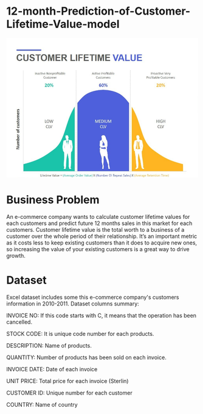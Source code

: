 # 12-month-Prediction-of-Customer-Lifetime-Value-model
![This is an image](https://github.com/CagriKaradeniz/12-month-Prediction-of-Customer-Lifetime-Value-model/blob/main/Customer-Lifetime-Value-Template-22.jpg?raw=true)
# Business Problem
An e-commerce company wants to calculate customer lifetime values for each customers and predict future 12 months sales in this market for each customers.
Customer lifetime value is the total worth to a business of a customer over the whole period of their relationship. 
It’s an important metric as it costs less to keep existing customers than it does to acquire new ones, 
so increasing the value of your existing customers is a great way to drive growth.
# Dataset
Excel dataset includes some this e-commerce company's customers information in 2010-2011.
Dataset columns summary:

INVOICE NO: If this code starts with C, it means that the operation has been cancelled.

STOCK CODE: It is unique code number for each products.

DESCRIPTION: Name of products.

QUANTITY: Number of products has been sold on each invoice.

INVOICE DATE: Date of each invoice

UNIT PRICE: Total price for each invoice (Sterlin)

CUSTOMER ID: Unique number for each customer

COUNTRY: Name of country 
